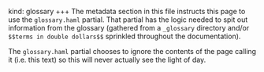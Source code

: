 kind: glossary
+++
The metadata section in this file instructs this page to use the `glossary.haml` partial. That partial has the logic needed to spit out information from the glossary (gathered from a `_glossary` directory and/or `$$terms in double dollars$$` sprinkled throughout the documentation).

The `glossary.haml` partial chooses to ignore the contents of the page calling it (i.e. this text) so this will never actually see the light of day.